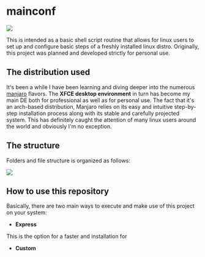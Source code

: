 

# mainconf
![](https://github.com/joaov777/mainconf/blob/master/varied/images/MAINCONF_BANNER.png?raw=true)

This is intended as a basic shell script routine that allows for linux users to set up and configure basic steps of a freshly installed linux distro. Originally, this project was planned and developed strictly for personal use. 

## The distribution used

It's been a while I have been learning and diving deeper into the numerous [manjaro](https://manjaro.org/) flavors. The **XFCE desktop environment** in turn has become my main DE both for professional as well as for personal use. The fact that it's an arch-based distribution, Manjaro relies on its easy and intuitive step-by-step installation process along with its stable and carefully projected system. This has definitely caught the attention of many linux users around the world and obviously I'm no exception. 



## The structure

Folders and file structure is organized as follows:

![](https://github.com/joaov777/mainconf/blob/master/varied/images/mainconf_tree_structure.png?raw=true)


## How to use this repository

Basically, there are two main ways to execute and make use of this project on your system:

* **Express**

This is the option for a faster and installation for 

* **Custom**











